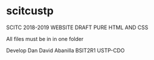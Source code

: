 # scitcustp
SCITC 2018-2019 WEBSITE DRAFT
PURE HTML AND CSS

All files must be in in one folder

Develop Dan David Abanilla
BSIT2R1 USTP-CDO
